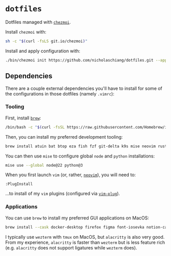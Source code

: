# `dotfiles`

Dotfiles managed with [`chezmoi`](https://github.com/twpayne/chezmoi).

Install `chezmoi` with:

```bash
sh -c "$(curl -fsLS git.io/chezmoi)"
```

Install and apply configuration with:

```bash
./bin/chezmoi init https://github.com/nicholaschiang/dotfiles.git --apply
```

## Dependencies

There are a couple external dependencies you'll have to install for some of the
configurations in those dotfiles (namely `.vimrc`):

### Tooling

First, install [`brew`](https://brew.sh):

```bash
/bin/bash -c "$(curl -fsSL https://raw.githubusercontent.com/Homebrew/install/HEAD/install.sh)"
```

Then, you can install my preferred development tooling:

```bash
brew install atuin bat btop eza fish fzf git-delta k9s mise neovim rust starship tmux zoxide
```

You can then use `mise` to configure global `node` and `python` installations:

```bash
mise use --global node@22 python@3
```

When you first launch `vim` (or, rather, [`neovim`](https://github.com/neovim/neovim)), you will need to:

```
:PlugInstall
```

...to install of my `vim` plugins (configured via [`vim-plug`](https://github.com/junegunn/vim-plug)).

### Applications

You can use `brew` to install my preferred GUI applications on MacOS:

```bash
brew install --cask docker-desktop firefox figma font-iosevka notion-calendar raycast wezterm alacritty
```

I typically use `wezterm` with `tmux` on MacOS, but `alacritty` is also very good.
From my experience, `alacritty` is faster than `wezterm` but is less feature rich (e.g. `alacritty` does not support ligatures while `wezterm` does).
